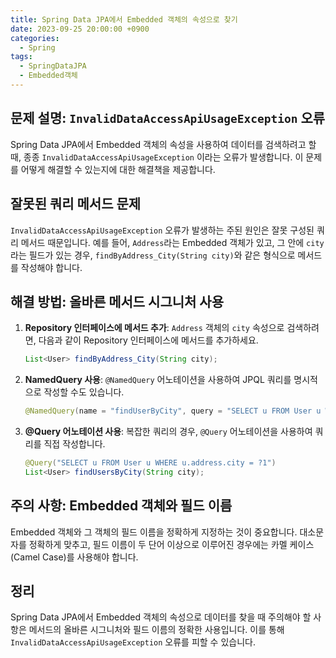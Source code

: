```yaml
---
title: Spring Data JPA에서 Embedded 객체의 속성으로 찾기
date: 2023-09-25 20:00:00 +0900
categories:
  - Spring
tags:
  - SpringDataJPA
  - Embedded객체
---
```

## 문제 설명: `InvalidDataAccessApiUsageException` 오류

Spring Data JPA에서 Embedded 객체의 속성을 사용하여 데이터를 검색하려고 할 때, 종종 `InvalidDataAccessApiUsageException` 이라는 오류가 발생합니다. 이 문제를 어떻게 해결할 수 있는지에 대한 해결책을 제공합니다.

## 잘못된 쿼리 메서드 문제

`InvalidDataAccessApiUsageException` 오류가 발생하는 주된 원인은 잘못 구성된 쿼리 메서드 때문입니다. 예를 들어, `Address`라는 Embedded 객체가 있고, 그 안에 `city`라는 필드가 있는 경우, `findByAddress_City(String city)`와 같은 형식으로 메서드를 작성해야 합니다.

## 해결 방법: 올바른 메서드 시그니처 사용

1. **Repository 인터페이스에 메서드 추가**: `Address` 객체의 `city` 속성으로 검색하려면, 다음과 같이 Repository 인터페이스에 메서드를 추가하세요.
    ```java
    List<User> findByAddress_City(String city);
    ```

2. **NamedQuery 사용**: `@NamedQuery` 어노테이션을 사용하여 JPQL 쿼리를 명시적으로 작성할 수도 있습니다.
    ```java
    @NamedQuery(name = "findUserByCity", query = "SELECT u FROM User u WHERE u.address.city = :city")
    ```

3. **@Query 어노테이션 사용**: 복잡한 쿼리의 경우, `@Query` 어노테이션을 사용하여 쿼리를 직접 작성합니다.
    ```java
    @Query("SELECT u FROM User u WHERE u.address.city = ?1")
    List<User> findUsersByCity(String city);
    ```

## 주의 사항: Embedded 객체와 필드 이름

Embedded 객체와 그 객체의 필드 이름을 정확하게 지정하는 것이 중요합니다. 대소문자를 정확하게 맞추고, 필드 이름이 두 단어 이상으로 이루어진 경우에는 카멜 케이스(Camel Case)를 사용해야 합니다.

## 정리

Spring Data JPA에서 Embedded 객체의 속성으로 데이터를 찾을 때 주의해야 할 사항은 메서드의 올바른 시그니처와 필드 이름의 정확한 사용입니다. 이를 통해 `InvalidDataAccessApiUsageException` 오류를 피할 수 있습니다.